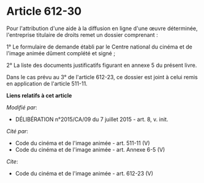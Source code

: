 # Article 612-30

Pour l'attribution d'une aide à la diffusion en ligne d'une œuvre déterminée, l'entreprise titulaire de droits remet un
dossier comprenant : 

1° Le formulaire de demande établi par le Centre national du cinéma et de l'image animée dûment complété et signé ; 

2° La liste des documents justificatifs figurant en annexe 5 du présent livre. 

Dans le cas prévu au 3° de l'article 612-23, ce dossier est joint à celui remis en application de l'article 511-11.

**Liens relatifs à cet article**

_Modifié par_:

  - DÉLIBÉRATION n°2015/CA/09 du 7 juillet 2015 - art. 8, v. init.

_Cité par_:

  - Code du cinéma et de l'image animée - art. 511-11 (V)
  - Code du cinéma et de l'image animée - art. Annexe 6-5 (V)

_Cite_:

  - Code du cinéma et de l'image animée - art. 612-23 (V)
